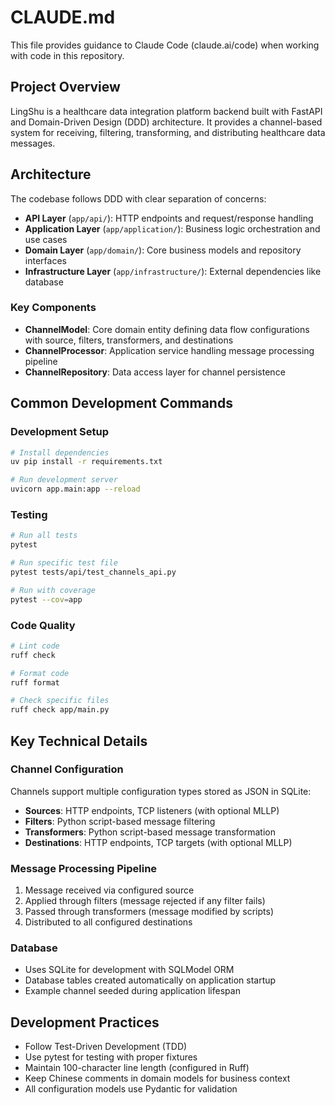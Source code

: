 # CLAUDE.md

This file provides guidance to Claude Code (claude.ai/code) when working with code in this repository.

## Project Overview

LingShu is a healthcare data integration platform backend built with FastAPI and Domain-Driven Design (DDD) architecture. It provides a channel-based system for receiving, filtering, transforming, and distributing healthcare data messages.

## Architecture

The codebase follows DDD with clear separation of concerns:

- **API Layer** (`app/api/`): HTTP endpoints and request/response handling
- **Application Layer** (`app/application/`): Business logic orchestration and use cases
- **Domain Layer** (`app/domain/`): Core business models and repository interfaces
- **Infrastructure Layer** (`app/infrastructure/`): External dependencies like database

### Key Components

- **ChannelModel**: Core domain entity defining data flow configurations with source, filters, transformers, and destinations
- **ChannelProcessor**: Application service handling message processing pipeline
- **ChannelRepository**: Data access layer for channel persistence

## Common Development Commands

### Development Setup
```bash
# Install dependencies
uv pip install -r requirements.txt

# Run development server
uvicorn app.main:app --reload
```

### Testing
```bash
# Run all tests
pytest

# Run specific test file
pytest tests/api/test_channels_api.py

# Run with coverage
pytest --cov=app
```

### Code Quality
```bash
# Lint code
ruff check

# Format code
ruff format

# Check specific files
ruff check app/main.py
```

## Key Technical Details

### Channel Configuration
Channels support multiple configuration types stored as JSON in SQLite:
- **Sources**: HTTP endpoints, TCP listeners (with optional MLLP)
- **Filters**: Python script-based message filtering
- **Transformers**: Python script-based message transformation
- **Destinations**: HTTP endpoints, TCP targets (with optional MLLP)

### Message Processing Pipeline
1. Message received via configured source
2. Applied through filters (message rejected if any filter fails)
3. Passed through transformers (message modified by scripts)
4. Distributed to all configured destinations

### Database
- Uses SQLite for development with SQLModel ORM
- Database tables created automatically on application startup
- Example channel seeded during application lifespan

## Development Practices

- Follow Test-Driven Development (TDD)
- Use pytest for testing with proper fixtures
- Maintain 100-character line length (configured in Ruff)
- Keep Chinese comments in domain models for business context
- All configuration models use Pydantic for validation
